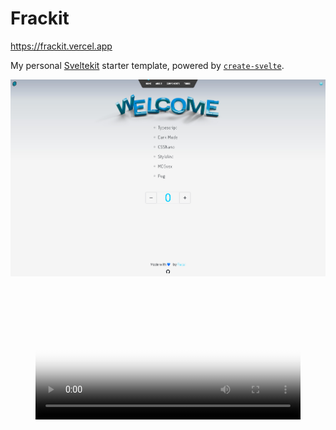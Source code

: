 # Frackit

https://frackit.vercel.app

My personal [Sveltekit](https://kit.svelte.dev) starter template, powered by [`create-svelte`](https://github.com/sveltejs/kit/tree/master/packages/create-svelte).

![img](./static/screenshot.jpg)

<figure class="video_container">
  <video width="100%" loop autoplay allowfullscreen="false" poster="./static/screenshot.jpg">
    <source src="./static/demo.mp4" type="video/mp4">
  </video>
</figure>
